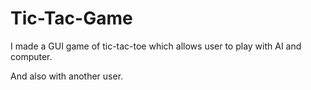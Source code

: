 # Tic-Tac-Game

I made a GUI game of tic-tac-toe which allows user to play with AI and computer.

And also with another user.
